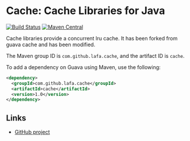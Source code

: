 # Cache: Cache Libraries for Java

[![Build Status](https://travis-ci.org/google/guava.svg?branch=master)](https://travis-ci.org/google/guava)
[![Maven Central](https://maven-badges.herokuapp.com/maven-central/com.google.guava/guava/badge.svg)](https://maven-badges.herokuapp.com/maven-central/com.google.guava/guava)

Cache libraries provide a concurrent lru cache. It has been forked from guava cache
and has been modified.

The Maven group ID is `com.github.lafa.cache`, and the artifact ID is `cache`. 

To add a dependency on Guava using Maven, use the following:

```xml
<dependency>
  <groupId>com.github.lafa.cache</groupId>
  <artifactId>cache</artifactId>
  <version>1.0</version>
</dependency>
```

## Links

- [GitHub project](https://github.com/lafaspot/ConcurrentHashMap)

